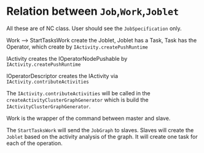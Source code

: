 # Relation between `Job`,`Work`,`Joblet`

All these are of NC class. User should see the `JobSpecification` only.

Work --> StartTasksWork create the Joblet,
Joblet has a Task,
Task has the Operator, which create by `IActivity.createPushRuntime`

IActivity creates the IOperatorNodePushable by `IActivity.createPushRuntime`

IOperatorDescriptor creates the IActivity via `IActivity.contributeActivities`

The `IActivity.contributeActivities` will be called in the `createActivityClusterGraphGenerator`
which is build the `IActivityClusterGraphGenerator`.

Work is the wrapper of the command between master and slave. 

The `StartTasksWork` will send the `JobGraph` to slaves. Slaves will create the `Joblet` based on the 
activity analysis of the graph. It will create one task for each of the operation. 

